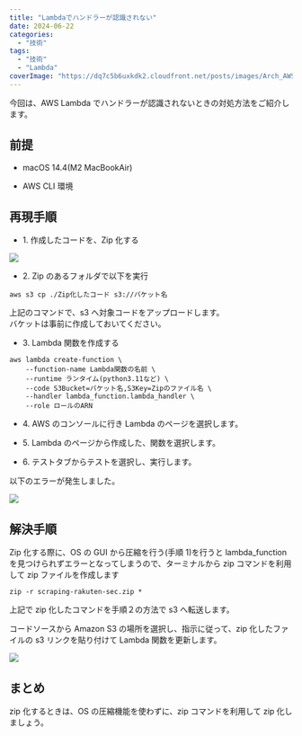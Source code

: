 ```yaml
---
title: "Lambdaでハンドラーが認識されない"
date: 2024-06-22
categories:
  - "技術"
tags:
  - "技術"
  - "Lambda"
coverImage: "https://dq7c5b6uxkdk2.cloudfront.net/posts/images/Arch_AWS-Lambda_64@5x.png"
---
```


今回は、AWS Lambda でハンドラーが認識されないときの対処方法をご紹介します。

## 前提

- macOS 14.4(M2 MacBookAir)

- AWS CLI 環境

## 再現手順

- 1\. 作成したコードを、Zip 化する

![](https://dq7c5b6uxkdk2.cloudfront.net/posts/images/スクリーンショット-2024-06-22-14.25.14.png)

- 2\. Zip のあるフォルダで以下を実行

`aws s3 cp ./Zip化したコード s3://バケット名`

上記のコマンドで、s3 へ対象コードをアップロードします。  
バケットは事前に作成しておいてください。

- 3\. Lambda 関数を作成する

```
aws lambda create-function \
    --function-name Lambda関数の名前 \
    --runtime ランタイム(python3.11など) \
    --code S3Bucket=バケット名,S3Key=Zipのファイル名 \
    --handler lambda_function.lambda_handler \
    --role ロールのARN
```

- 4\. AWS のコンソールに行き Lambda のページを選択します。

- 5\. Lambda のページから作成した、関数を選択します。

- 6\. テストタブからテストを選択し、実行します。

以下のエラーが発生しました。

![](https://dq7c5b6uxkdk2.cloudfront.net/posts/images/スクリーンショット-2024-06-22-14.33.22-1024x172.png)

## 解決手順

Zip 化する際に、OS の GUI から圧縮を行う(手順 1)を行うと lambda_function を見つけられずエラーとなってしまうので、ターミナルから zip コマンドを利用して zip ファイルを作成します

```
zip -r scraping-rakuten-sec.zip *
```

上記で zip 化したコマンドを手順２の方法で s3 へ転送します。

コードソースから Amazon S3 の場所を選択し、指示に従って、zip 化したファイルの s3 リンクを貼り付けて Lambda 関数を更新します。

![](https://dq7c5b6uxkdk2.cloudfront.net/posts/images/スクリーンショット-2024-06-22-14.40.40-1024x210.png)

## まとめ

zip 化するときは、OS の圧縮機能を使わずに、zip コマンドを利用して zip 化しましょう。
